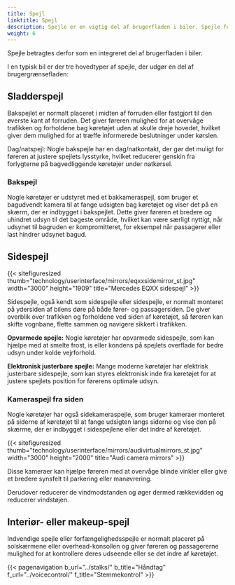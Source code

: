 ```yaml
---
title: Spejl
linktitle: Spejl
description: Spejle er en vigtig del af brugerfladen i biler. Spejle fungerer som et kritisk visuelt hjælpemiddel, der giver føreren mulighed for at observere køretøjets omgivelser, giver vigtig situationsfornemmelse og bidrager til sikker kørsel.
weight: 6
---
```

<!-- markdownlint-disable MD033 -->Spejle betragtes derfor som en integreret del af brugerfladen i biler.

I en typisk bil er der tre hovedtyper af spejle, der udgør en del af brugergrænsefladen:

## Sladderspejl

Bakspejlet er normalt placeret i midten af ​​forruden eller fastgjort til den øverste kant af forruden. Det giver føreren mulighed for at overvåge trafikken og forholdene bag køretøjet uden at skulle dreje hovedet, hvilket giver dem mulighed for at træffe informerede beslutninger under kørslen.

Dag/natspejl: Nogle bakspejle har en dag/natkontakt, der gør det muligt for føreren at justere spejlets lysstyrke, hvilket reducerer genskin fra forlygterne på bagvedliggende køretøjer under natkørsel.

### Bakspejl

Nogle køretøjer er udstyret med et bakkameraspejl, som bruger et bagudvendt kamera til at fange udsigten bag køretøjet og viser det på en skærm, der er indbygget i bakspejlet. Dette giver føreren et bredere og uhindret udsyn til det bageste område, hvilket kan være særligt nyttigt, når udsynet til bagruden er kompromitteret, for eksempel når passagerer eller last hindrer udsynet bagud.

## Sidespejl

{{< sitefiguresized thumb="technology/userinterface/mirrors/eqxxsidemirror_st.jpg" width="3000" height="1909" title="Mercedes EQXX sidespejl" >}}

Sidespejle, også kendt som sidespejle eller sidespejle, er normalt monteret på ydersiden af ​​bilens døre på både fører- og passagersiden. De giver overblik over trafikken og forholdene ved siden af ​​køretøjet, så føreren kan skifte vognbane, flette sammen og navigere sikkert i trafikken.

**Opvarmede spejle:** Nogle køretøjer har opvarmede sidespejle, som kan hjælpe med at smelte frost, is eller kondens på spejlets overflade for bedre udsyn under kolde vejrforhold.

**Elektronisk justerbare spejle:** Mange moderne køretøjer har elektrisk justerbare sidespejle, som kan styres elektronisk inde fra køretøjet for at justere spejlets position for førerens optimale udsyn.

### Kameraspejl fra siden

Nogle køretøjer har også sidekameraspejle, som bruger kameraer monteret på siderne af køretøjet til at fange udsigten langs siderne og vise den på skærme, der er indbygget i sidespejlene eller det indre af køretøjet.

{{< sitefiguresized thumb="technology/userinterface/mirrors/audivirtualmirrors_st.jpg" width="3000" height="2000" title="Audi camera mirrors" >}}

Disse kameraer kan hjælpe føreren med at overvåge blinde vinkler eller give et bredere synsfelt til parkering eller manøvrering.

Derudover reducerer de vindmodstanden og øger dermed rækkevidden og reducerer vindstøjen.

## Interiør- eller makeup-spejl

Indvendige spejle eller forfængelighedsspejle er normalt placeret på solskærmene eller overhead-konsollen og giver føreren og passagererne mulighed for at kontrollere deres udseende eller se det indre af køretøjet.

{{< pagenavigation b_url="../stalks/" b_title="Håndtag" f_url="../voicecontrol/" f_title="Stemmekontrol" >}}